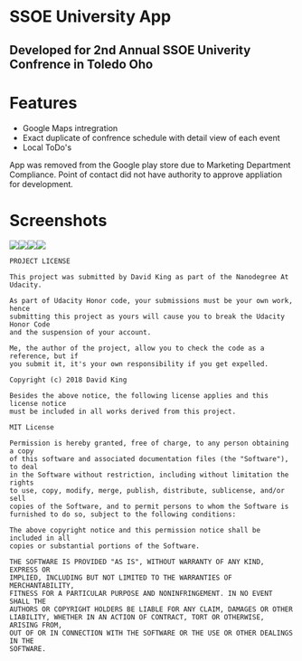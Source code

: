 # SSOE University App

## Developed for 2nd Annual SSOE Univerity Confrence in Toledo Oho

# Features
- Google Maps intregration
- Exact duplicate of confrence schedule with detail view of each event
- Local ToDo's

App was removed from the Google play store due to Marketing Department Compliance. Point of contact did not have authority to approve appliation for development.


# Screenshots
<img src="https://github.com/swdevdave/SSOEUniversity/blob/master/ScreenShot1.png"/><img src="https://github.com/swdevdave/SSOEUniversity/blob/master/ScreenShot2.png"/><img src="https://github.com/swdevdave/SSOEUniversity/blob/master/ScreenShot3.png"/><img src="https://github.com/swdevdave/SSOEUniversity/blob/master/ScreenShot4.png"/>


```
PROJECT LICENSE

This project was submitted by David King as part of the Nanodegree At Udacity.

As part of Udacity Honor code, your submissions must be your own work, hence
submitting this project as yours will cause you to break the Udacity Honor Code
and the suspension of your account.

Me, the author of the project, allow you to check the code as a reference, but if
you submit it, it's your own responsibility if you get expelled.

Copyright (c) 2018 David King

Besides the above notice, the following license applies and this license notice
must be included in all works derived from this project.

MIT License

Permission is hereby granted, free of charge, to any person obtaining a copy
of this software and associated documentation files (the "Software"), to deal
in the Software without restriction, including without limitation the rights
to use, copy, modify, merge, publish, distribute, sublicense, and/or sell
copies of the Software, and to permit persons to whom the Software is
furnished to do so, subject to the following conditions:

The above copyright notice and this permission notice shall be included in all
copies or substantial portions of the Software.

THE SOFTWARE IS PROVIDED "AS IS", WITHOUT WARRANTY OF ANY KIND, EXPRESS OR
IMPLIED, INCLUDING BUT NOT LIMITED TO THE WARRANTIES OF MERCHANTABILITY,
FITNESS FOR A PARTICULAR PURPOSE AND NONINFRINGEMENT. IN NO EVENT SHALL THE
AUTHORS OR COPYRIGHT HOLDERS BE LIABLE FOR ANY CLAIM, DAMAGES OR OTHER
LIABILITY, WHETHER IN AN ACTION OF CONTRACT, TORT OR OTHERWISE, ARISING FROM,
OUT OF OR IN CONNECTION WITH THE SOFTWARE OR THE USE OR OTHER DEALINGS IN THE
SOFTWARE.
```
